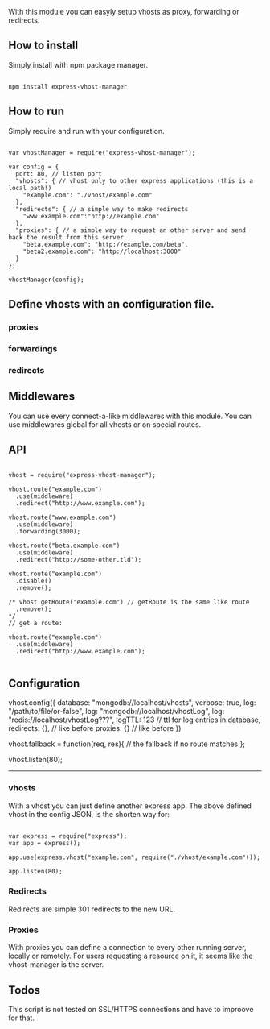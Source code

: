 With this module you can easyly setup vhosts as proxy, forwarding or redirects.

## How to install

Simply install with npm package manager.

```

npm install express-vhost-manager

```

## How to run

Simply require and run with your configuration.


```

var vhostManager = require("express-vhost-manager");

var config = {
  port: 80, // listen port
  "vhosts": { // vhost only to other express applications (this is a local path!)
    "example.com": "./vhost/example.com"
  },
  "redirects": { // a simple way to make redirects
    "www.example.com":"http://example.com"
  },
  "proxies": { // a simple way to request an other server and send back the result from this server
    "beta.example.com": "http://example.com/beta",
    "beta2.example.com": "http://localhost:3000"
  }  
};

vhostManager(config);

```

## Define vhosts with an configuration file.

### proxies

### forwardings

### redirects

## Middlewares

You can use every connect-a-like middlewares with this module. You can use middlewares global for all vhosts or on special routes.

## API

```

vhost = require("express-vhost-manager");

vhost.route("example.com")
  .use(middleware)
  .redirect("http://www.example.com");

vhost.route("www.example.com")
  .use(middleware)
  .forwarding(3000);

vhost.route("beta.example.com")
  .use(middleware)
  .redirect("http://some-other.tld");

vhost.route("example.com")
  .disable()
  .remove();

/* vhost.getRoute("example.com") // getRoute is the same like route
  .remove();
*/
// get a route:

vhost.route("example.com")
  .use(middleware)
  .redirect("http://www.example.com");


```

## Configuration

vhost.config({
  database: "mongodb://localhost/vhosts",
  verbose: true,
  log: "/path/to/file/or-false",
  log: "mongodb://localhost/vhostLog",
  log: "redis://localhost/vhostLog???",
  logTTL: 123 // ttl for log entries in database,
  redirects: {}, // like before
  proxies: {} // like before
})

vhost.fallback = function(req, res){
  // the fallback if no route matches
};

vhost.listen(80);






---


### vhosts
With a vhost you can just define another express app. The above defined vhost in the config JSON, is the shorten way for:

```

var express = require("express");
var app = express();

app.use(express.vhost("example.com", require("./vhost/example.com")));

app.listen(80);

```

### Redirects

Redirects are simple 301 redirects to the new URL.

### Proxies
With proxies you can define a connection to every other running server, locally or remotely. For users requesting a resource on it, it seems like the vhost-manager is the server.

## Todos

This script is not tested on SSL/HTTPS connections and have to improove for that.